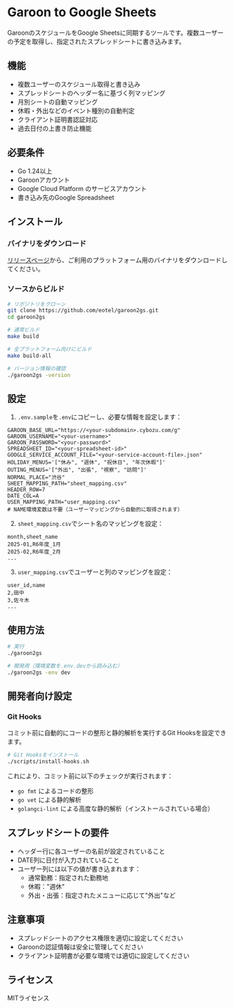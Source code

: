 # Garoon to Google Sheets

GaroonのスケジュールをGoogle Sheetsに同期するツールです。複数ユーザーの予定を取得し、指定されたスプレッドシートに書き込みます。

## 機能

- 複数ユーザーのスケジュール取得と書き込み
- スプレッドシートのヘッダー名に基づく列マッピング
- 月別シートの自動マッピング
- 休暇・外出などのイベント種別の自動判定
- クライアント証明書認証対応
- 過去日付の上書き防止機能

## 必要条件

- Go 1.24以上
- Garoonアカウント
- Google Cloud Platform のサービスアカウント
- 書き込み先のGoogle Spreadsheet

## インストール

### バイナリをダウンロード

[リリースページ](https://github.com/eotel/garoon2gs/releases)から、ご利用のプラットフォーム用のバイナリをダウンロードしてください。

### ソースからビルド

```bash
# リポジトリをクローン
git clone https://github.com/eotel/garoon2gs.git
cd garoon2gs

# 通常ビルド
make build

# 全プラットフォーム向けにビルド
make build-all

# バージョン情報の確認
./garoon2gs -version
```

## 設定

1. `.env.sample`を`.env`にコピーし、必要な情報を設定します：

```env
GAROON_BASE_URL="https://<your-subdomain>.cybozu.com/g"
GAROON_USERNAME="<your-username>"
GAROON_PASSWORD="<your-password>"
SPREADSHEET_ID="<your-spreadsheet-id>"
GOOGLE_SERVICE_ACCOUNT_FILE="<your-service-account-file>.json"
HOLIDAY_MENUS='["休み", "週休", "祝休日", "年次休暇"]'
OUTING_MENUS='["外出", "出張", "視察", "訪問"]'
NORMAL_PLACE="渋谷"
SHEET_MAPPING_PATH="sheet_mapping.csv"
HEADER_ROW=7
DATE_COL=A
USER_MAPPING_PATH="user_mapping.csv"
# NAME環境変数は不要（ユーザーマッピングから自動的に取得されます）
```

2. `sheet_mapping.csv`でシート名のマッピングを設定：

```csv
month,sheet_name
2025-01,R6年度_1月
2025-02,R6年度_2月
...
```

3. `user_mapping.csv`でユーザーと列のマッピングを設定：

```csv
user_id,name
2,田中
3,佐々木
...
```

## 使用方法

```bash
# 実行
./garoon2gs

# 開発用（環境変数を.env.devから読み込む）
./garoon2gs -env dev
```

## 開発者向け設定

### Git Hooks

コミット前に自動的にコードの整形と静的解析を実行するGit Hooksを設定できます。

```bash
# Git Hooksをインストール
./scripts/install-hooks.sh
```

これにより、コミット前に以下のチェックが実行されます：
- `go fmt` によるコードの整形
- `go vet` による静的解析
- `golangci-lint` による高度な静的解析（インストールされている場合）

## スプレッドシートの要件

- ヘッダー行に各ユーザーの名前が設定されていること
- DATE列に日付が入力されていること
- ユーザー列には以下の値が書き込まれます：
    - 通常勤務：指定された勤務地
    - 休暇："週休"
    - 外出・出張：指定されたメニューに応じて"外出"など

## 注意事項

- スプレッドシートのアクセス権限を適切に設定してください
- Garoonの認証情報は安全に管理してください
- クライアント証明書が必要な環境では適切に設定してください

## ライセンス

MITライセンス
